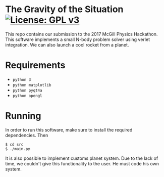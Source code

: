 # The Gravity of the Situation [![License: GPL v3](https://img.shields.io/badge/License-GPL%20v3-blue.svg)](https://www.gnu.org/licenses/gpl-3.0)

This repo contains our submission to the 2017 McGill Physics Hackathon. This software
implements a small N-body problem solver using verlet integration. We can also
launch a cool rocket from a planet.

# Requirements

* `python 3`
* `python matplotlib`
* `python pyqt4a`
* `python opengl`

# Running

In order to run this software, make sure to install the required dependencies. Then

```
$ cd src
$ ./main.py
```

It is also possible to implement customs planet system. Due to the lack of time, we
couldn't give this functionality to the user. He must code his own system.
